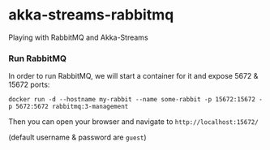 # akka-streams-rabbitmq
Playing with RabbitMQ and Akka-Streams


### Run RabbitMQ
In order to run RabbitMQ, we will start a container for it and expose 5672 & 15672 ports:

`docker run -d --hostname my-rabbit --name some-rabbit -p 15672:15672 -p 5672:5672 rabbitmq:3-management`

Then you can open your browser and navigate to `http://localhost:15672/`

(default username & password are `guest`)
